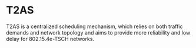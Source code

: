 # T2AS

T2AS is a centralized scheduling mechanism, which relies on both traffic demands and
network topology and aims to provide more reliability and
low delay for 802.15.4e-TSCH networks.
